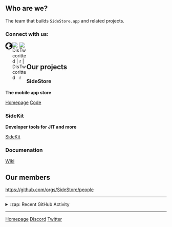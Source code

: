 <!-- 
Docs: How to use GitHub README and actions to auto-generate embedded content.
https://github.com/anuraghazra/github-readme-stats
https://www.youtube.com/watch?v=n6d4KHSKqGk
https://github.com/rahuldkjain/github-profile-readme-generator
 -->

## Who are we?

The team that builds `SideStore.app` and related projects.

### Connect with us:

<!--
[![Website](https://img.shields.io/website?label=sidestore.io&style=for-the-badge&url=https://sidestore.io)](https://sidestore.io)
[![Twitter Follow](https://img.shields.io/twitter/follow/sidestore_io?color=1DA1F2&logo=twitter&style=for-the-badge)](https://twitter.com/intent/follow?original_referer=https%3A%2F%2Fgithub.com%2Fsidestore&screen_name=sidestore)
[![GitHub Followers](https://img.shields.io/github/followers/sidestore?style=for-the-badge)]()
[![GitHub Sponsors](https://img.shields.io/github/sponsors/sidestore?style=for-the-badge
)]() 
-->

[<img align="left" alt="sidestore.io" width="22px" src="https://raw.githubusercontent.com/iconic/open-iconic/master/svg/globe.svg" />][website]
[<img align="left" alt="Discord | Discord" width="22px" src="https://cdn.jsdelivr.net/npm/simple-icons@v3/icons/discord.svg" />][discord]
[<img align="left" alt="Twitter | Twitter" width="22px" src="https://cdn.jsdelivr.net/npm/simple-icons@v3/icons/twitter.svg" />][twitter]

<br />
<br />

## Our projects

### SideStore

__The mobile app store__

[Homepage][website]
[Code][git.sidestore]

### SideKit

__Developer tools for JIT and more__

[SideKit][git.sidekit]

### Documenation

[Wiki][wiki]

## Our members

https://github.com/orgs/SideStore/people

---

<details>
  <summary>:zap: Recent GitHub Activity</summary>

<!--START_SECTION:activity-->
1. 🗣 Commented on [#274](https://github.com/SideStore/SideStore/issues/274) in [SideStore/SideStore](https://github.com/SideStore/SideStore)
2. 🗣 Commented on [#2](https://github.com/SideStore/SideKit/issues/2) in [SideStore/SideKit](https://github.com/SideStore/SideKit)
3. 🗣 Commented on [#284](https://github.com/SideStore/SideStore/issues/284) in [SideStore/SideStore](https://github.com/SideStore/SideStore)
4. 🗣 Commented on [#284](https://github.com/SideStore/SideStore/issues/284) in [SideStore/SideStore](https://github.com/SideStore/SideStore)
5. ❗️ Closed issue [#285](https://github.com/SideStore/SideStore/issues/285) in [SideStore/SideStore](https://github.com/SideStore/SideStore)
6. 🗣 Commented on [#285](https://github.com/SideStore/SideStore/issues/285) in [SideStore/SideStore](https://github.com/SideStore/SideStore)
7. ❗️ Closed issue [#284](https://github.com/SideStore/SideStore/issues/284) in [SideStore/SideStore](https://github.com/SideStore/SideStore)
8. 🗣 Commented on [#284](https://github.com/SideStore/SideStore/issues/284) in [SideStore/SideStore](https://github.com/SideStore/SideStore)
9. 🗣 Commented on [#285](https://github.com/SideStore/SideStore/issues/285) in [SideStore/SideStore](https://github.com/SideStore/SideStore)
10. ❗️ Opened issue [#285](https://github.com/SideStore/SideStore/issues/285) in [SideStore/SideStore](https://github.com/SideStore/SideStore)
11. 🗣 Commented on [#284](https://github.com/SideStore/SideStore/issues/284) in [SideStore/SideStore](https://github.com/SideStore/SideStore)
12. ❗️ Opened issue [#284](https://github.com/SideStore/SideStore/issues/284) in [SideStore/SideStore](https://github.com/SideStore/SideStore)
13. 🗣 Commented on [#257](https://github.com/SideStore/SideStore/issues/257) in [SideStore/SideStore](https://github.com/SideStore/SideStore)
14. 🗣 Commented on [#282](https://github.com/SideStore/SideStore/issues/282) in [SideStore/SideStore](https://github.com/SideStore/SideStore)
15. 🗣 Commented on [#282](https://github.com/SideStore/SideStore/issues/282) in [SideStore/SideStore](https://github.com/SideStore/SideStore)
16. ❗️ Opened issue [#281](https://github.com/SideStore/SideStore/issues/281) in [SideStore/SideStore](https://github.com/SideStore/SideStore)
17. 🗣 Commented on [#262](https://github.com/SideStore/SideStore/issues/262) in [SideStore/SideStore](https://github.com/SideStore/SideStore)
18. ❗️ Closed issue [#280](https://github.com/SideStore/SideStore/issues/280) in [SideStore/SideStore](https://github.com/SideStore/SideStore)
19. 🗣 Commented on [#280](https://github.com/SideStore/SideStore/issues/280) in [SideStore/SideStore](https://github.com/SideStore/SideStore)
20. ❗️ Opened issue [#280](https://github.com/SideStore/SideStore/issues/280) in [SideStore/SideStore](https://github.com/SideStore/SideStore)
<!--END_SECTION:activity-->

</details>

---

[Homepage][patreon] [Discord][discord] [Twitter][twitter]

<!--
- [Patreon][patreon]
- [OpenCollective][opencollective]
- [YouTube][youtube]
-->

[website]: https://sidestore.io
[wiki]: https://wiki.sidestore.io
[twitter]: https://twitter.com/sidestore_io
[discord]: https://discord.gg/CacsuuzsBq
[youtube]: https://youtube.com/TODO
[patreon]: https://www.patreon.com/SideStore
[opencollective]: https://opencollective.com/TODO
[git.sidestore]: https://github.com/SideStore/SideStore/
[git.sidekit]: https://github.com/SideStore/SideKit

